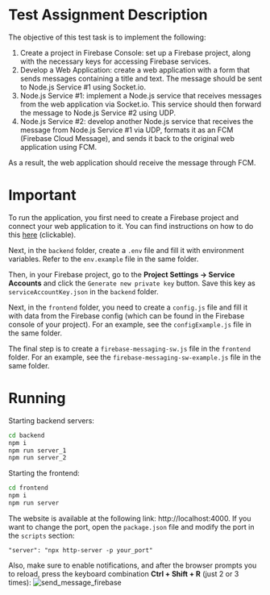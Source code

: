 # Test Assignment Description
The objective of this test task is to implement the following:
1. Create a project in Firebase Console: set up a Firebase project, along with the necessary keys for accessing Firebase services.
2. Develop a Web Application: create a web application with a form that sends messages containing a title and text. The message should be sent to Node.js Service #1 using Socket.io.
3. Node.js Service #1: implement a Node.js service that receives messages from the web application via Socket.io. This service should then forward the message to Node.js Service #2 using UDP.
4. Node.js Service #2: develop another Node.js service that receives the message from Node.js Service #1 via UDP, formats it as an FCM (Firebase Cloud Message), and sends it back to the original web application using FCM.

As a result, the web application should receive the message through FCM.

# Important
To run the application, you first need to create a Firebase project and connect your web application to it. You can find instructions on how to do this <a href="https://chatgpt.com/share/67311667-63c8-8009-984f-31d94a603ffc" target="_blank">here</a> (clickable).

Next, in the ```backend``` folder, create a ```.env``` file and fill it with environment variables. Refer to the ```env.example``` file in the same folder.

Then, in your Firebase project, go to the **Project Settings -> Service Accounts** and click the ```Generate new private key``` button. Save this key as ```serviceAccountKey.json``` in the ```backend``` folder.

Next, in the ```frontend``` folder, you need to create a ```config.js``` file and fill it with data from the Firebase config (which can be found in the Firebase console of your project). For an example, see the ```configExample.js``` file in the same folder.

The final step is to create a ```firebase-messaging-sw.js``` file in the ```frontend``` folder. For an example, see the ```firebase-messaging-sw-example.js``` file in the same folder.

# Running
Starting backend servers:
```bash
cd backend
npm i
npm run server_1
npm run server_2
```
Starting the frontend:
```bash
cd frontend
npm i
npm run server
```

The website is available at the following link: http://localhost:4000. If you want to change the port, open the ```package.json``` file and modify the port in the ```scripts``` section:
```
"server": "npx http-server -p your_port"
```

Also, make sure to enable notifications, and after the browser prompts you to reload, press the keyboard combination **Ctrl + Shift + R** (just 2 or 3 times):
![send_message_firebase](https://github.com/user-attachments/assets/a970c926-9da9-4177-b12c-dc232fdea144)
